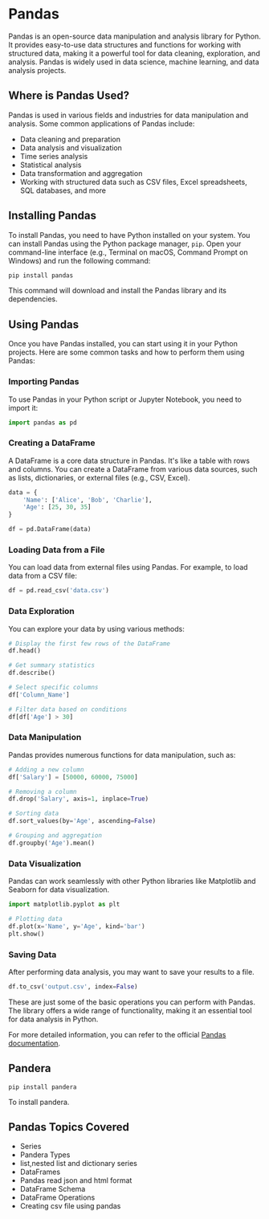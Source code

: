 # Pandas

Pandas is an open-source data manipulation and analysis library for Python. It provides easy-to-use data structures and functions for working with structured data, making it a powerful tool for data cleaning, exploration, and analysis. Pandas is widely used in data science, machine learning, and data analysis projects.

## Where is Pandas Used?

Pandas is used in various fields and industries for data manipulation and analysis. Some common applications of Pandas include:

- Data cleaning and preparation
- Data analysis and visualization
- Time series analysis
- Statistical analysis
- Data transformation and aggregation
- Working with structured data such as CSV files, Excel spreadsheets, SQL databases, and more

## Installing Pandas

To install Pandas, you need to have Python installed on your system. You can install Pandas using the Python package manager, `pip`. Open your command-line interface (e.g., Terminal on macOS, Command Prompt on Windows) and run the following command:

```markdown
pip install pandas
```

This command will download and install the Pandas library and its dependencies.

## Using Pandas

Once you have Pandas installed, you can start using it in your Python projects. Here are some common tasks and how to perform them using Pandas:

### Importing Pandas

To use Pandas in your Python script or Jupyter Notebook, you need to import it:

```python
import pandas as pd
```

### Creating a DataFrame

A DataFrame is a core data structure in Pandas. It's like a table with rows and columns. You can create a DataFrame from various data sources, such as lists, dictionaries, or external files (e.g., CSV, Excel).

```python
data = {
    'Name': ['Alice', 'Bob', 'Charlie'],
    'Age': [25, 30, 35]
}

df = pd.DataFrame(data)
```

### Loading Data from a File

You can load data from external files using Pandas. For example, to load data from a CSV file:

```python
df = pd.read_csv('data.csv')
```

### Data Exploration

You can explore your data by using various methods:

```python
# Display the first few rows of the DataFrame
df.head()

# Get summary statistics
df.describe()

# Select specific columns
df['Column_Name']

# Filter data based on conditions
df[df['Age'] > 30]
```

### Data Manipulation

Pandas provides numerous functions for data manipulation, such as:

```python
# Adding a new column
df['Salary'] = [50000, 60000, 75000]

# Removing a column
df.drop('Salary', axis=1, inplace=True)

# Sorting data
df.sort_values(by='Age', ascending=False)

# Grouping and aggregation
df.groupby('Age').mean()
```

### Data Visualization

Pandas can work seamlessly with other Python libraries like Matplotlib and Seaborn for data visualization.

```python
import matplotlib.pyplot as plt

# Plotting data
df.plot(x='Name', y='Age', kind='bar')
plt.show()
```

### Saving Data

After performing data analysis, you may want to save your results to a file.

```python
df.to_csv('output.csv', index=False)
```

These are just some of the basic operations you can perform with Pandas. The library offers a wide range of functionality, making it an essential tool for data analysis in Python.

For more detailed information, you can refer to the official [Pandas documentation](https://pandas.pydata.org/docs/).

## Pandera

`pip install pandera`

To install pandera.

## Pandas Topics Covered

- Series
- Pandera Types
- list,nested list and dictionary series
- DataFrames
- Pandas read json and html format
- DataFrame Schema
- DataFrame Operations
- Creating csv file using pandas
